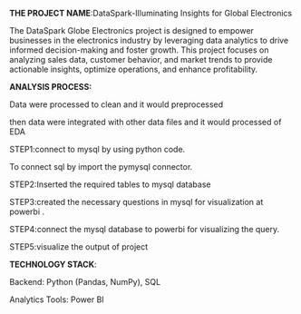 **THE PROJECT NAME**:DataSpark-Illuminating Insights for Global Electronics


The DataSpark Globe Electronics project is designed to empower businesses in the electronics industry by leveraging data analytics to drive informed decision-making and foster growth. This project focuses on analyzing sales data, customer behavior, and market trends to provide actionable insights, optimize operations, and enhance profitability.

**ANALYSIS PROCESS:**

Data were processed to clean and it would preprocessed

then data were integrated with other data files and it would processed of EDA

STEP1:connect to mysql by using python code.

To connect sql by import the pymysql connector.

STEP2:Inserted the required tables to mysql database 

STEP3:created the necessary questions in mysql for visualization at powerbi .

STEP4:connect the mysql database to powerbi for visualizing the query.

STEP5:visualize the output of project

**TECHNOLOGY STACK**:

Backend: Python (Pandas, NumPy), SQL

Analytics Tools: Power BI 






